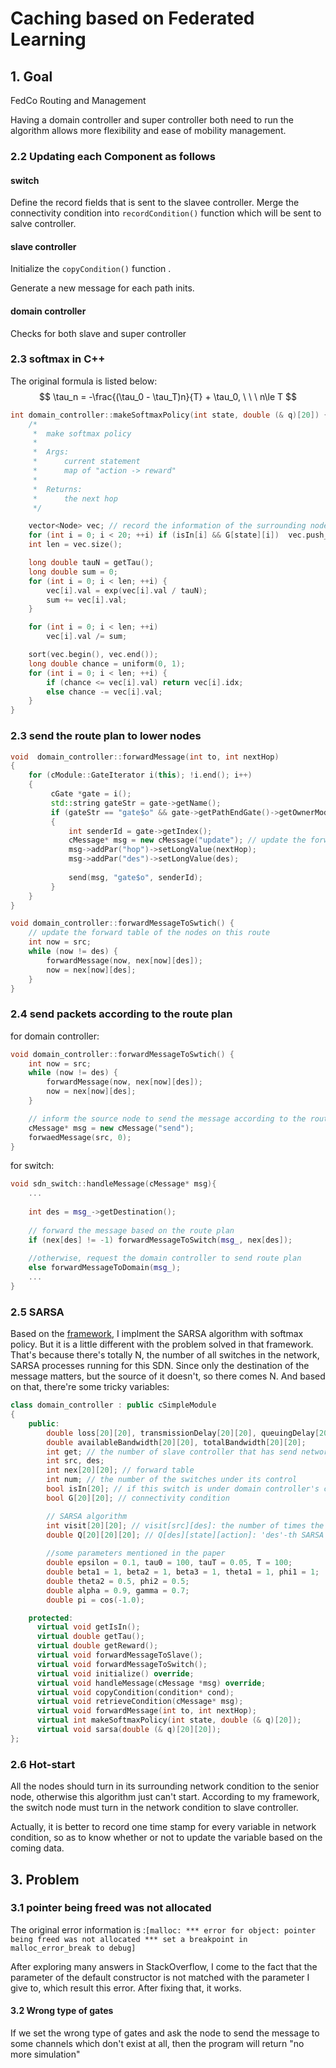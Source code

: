 # Caching based on Federated Learning

## 1. Goal

FedCo Routing and Management

Having a domain controller and super controller both need to run the algorithm allows more flexibility and ease of mobility management.

### 2.2 Updating each Component as follows

#### switch

Define the record fields that is sent to the slavee controller. Merge the connectivity condition into `recordCondition()` function which will be sent to salve controller. 

#### slave controller

Initialize the  `copyCondition()` function .

Generate a new message for each path inits. 

#### domain controller

Checks for both slave and super controller

### 2.3 softmax in C++

The original formula is listed below:
$$
\tau_n = -\frac{(\tau_0 - \tau_T)n}{T} + \tau_0, \ \ \ n\le T
$$


```c++
int domain_controller::makeSoftmaxPolicy(int state, double (& q)[20]) {
    /*
     *  make softmax policy
     *
     *  Args:
     *      current statement
     *      map of "action -> reward"
     *
     *  Returns:
     *      the next hop
     */

    vector<Node> vec; // record the information of the surrounding nodes
    for (int i = 0; i < 20; ++i) if (isIn[i] && G[state][i])  vec.push_back(Node(i, q[i]));
    int len = vec.size();

    long double tauN = getTau();
    long double sum = 0;
    for (int i = 0; i < len; ++i) {
        vec[i].val = exp(vec[i].val / tauN);
        sum += vec[i].val;
    }

    for (int i = 0; i < len; ++i)
        vec[i].val /= sum;

    sort(vec.begin(), vec.end());
    long double chance = uniform(0, 1);
    for (int i = 0; i < len; ++i) {
        if (chance <= vec[i].val) return vec[i].idx;
        else chance -= vec[i].val;
    }
}
```

### 2.3 send the route plan to lower nodes

```c++
void  domain_controller::forwardMessage(int to, int nextHop)
{
    for (cModule::GateIterator i(this); !i.end(); i++)
    {
         cGate *gate = i();
         std::string gateStr = gate->getName();
         if (gateStr == "gate$o" && gate->getPathEndGate()->getOwnerModule()->getIndex() == to)
         {
             int senderId = gate->getIndex();
             cMessage* msg = new cMessage("update"); // update the forward table
             msg->addPar("hop")->setLongValue(nextHop);
			 msg->addPar("des")->setLongValue(des);
             
             send(msg, "gate$o", senderId);
         }
    }
}

void domain_controller::forwardMessageToSwtich() {
    // update the forward table of the nodes on this route
    int now = src;
    while (now != des) {
        forwardMessage(now, nex[now][des]);
        now = nex[now][des];
    }
}
```

### 2.4 send packets according to the route plan

for domain controller:

```c++
void domain_controller::forwardMessageToSwtich() {
    int now = src;
    while (now != des) {
        forwardMessage(now, nex[now][des]);
        now = nex[now][des];
    }

    // inform the source node to send the message according to the route plan
    cMessage* msg = new cMessage("send");
    forwaedMessage(src, 0);
}
```

for switch: 

```c++
void sdn_switch::handleMessage(cMessage* msg){
	...
        
    int des = msg_->getDestination();
    
    // forward the message based on the route plan
    if (nex[des] != -1) forwardMessageToSwitch(msg_, nex[des]);
    
    //otherwise, request the domain controller to send route plan
    else forwardMessageToDomain(msg_);
    ...
}

```

### 2.5 SARSA

Based on the [framework](https://github.com/dennybritz/reinforcement-learning/blob/master/TD/SARSA%20Solution.ipynb), I implment the SARSA algorithm with softmax policy. But it is a little different with the problem solved in that framework. That's because there's totally N, the number of all switches in the network, SARSA processes running for this SDN. Since only the destination of the message matters, but the source of it doesn't, so there comes N. And based on that, there're some tricky variables:

```c++
class domain_controller : public cSimpleModule
{
    public:
        double loss[20][20], transmissionDelay[20][20], queuingDelay[20][20];
        double availableBandwidth[20][20], totalBandwidth[20][20];
        int get; // the number of slave controller that has send network condition
        int src, des;
        int nex[20][20]; // forward table
        int num; // the number of the switches under its control
        bool isIn[20]; // if this switch is under domain controller's control
        bool G[20][20]; // connectivity condition

        // SARSA algorithm
        int visit[20][20]; // visit[src][des]: the number of times the `src -> des` message has been visited
        double Q[20][20][20]; // Q[des][state][action]: 'des'-th SARSA among N SARSA, returns the reward when the current state is 'state' and the next action is 'action'
        
        //some parameters mentioned in the paper
        double epsilon = 0.1, tau0 = 100, tauT = 0.05, T = 100;
        double beta1 = 1, beta2 = 1, beta3 = 1, theta1 = 1, phi1 = 1;
        double theta2 = 0.5, phi2 = 0.5;
        double alpha = 0.9, gamma = 0.7;
        double pi = cos(-1.0);

    protected:
      virtual void getIsIn();
      virtual double getTau();
      virtual double getReward();
      virtual void forwardMessageToSlave();
      virtual void forwardMessageToSwitch();
      virtual void initialize() override;
      virtual void handleMessage(cMessage *msg) override;
      virtual void copyCondition(condition* cond);
      virtual void retrieveCondition(cMessage* msg);
      virtual void forwardMessage(int to, int nextHop);
      virtual int makeSoftmaxPolicy(int state, double (& q)[20]);
      virtual void sarsa(double (& q)[20][20]);
};
```

### 2.6 Hot-start 

All the nodes should turn in its surrounding network condition to the senior node, otherwise this algorithm just can't start. According to my framework, the switch node must turn in the network condition to slave controller. 

Actually, it is better to record one time stamp for every variable in network condition, so as to know whether or not to update the variable based on the coming data. 

## 3. Problem 

### 3.1 pointer being freed was not allocated

The original error information is :`[malloc: *** error for object: pointer being freed was not allocated *** set a breakpoint in malloc_error_break to debug]`

After exploring many answers in StackOverflow, I come to the fact that the parameter of the default constructor is not matched with the parameter I give to, which result this error. After fixing that, it works. 

#### 3.2 Wrong type of gates

If we set the wrong type of gates and ask the node to send the message to some channels which don't exist at all, then the program will return "no more simulation"

